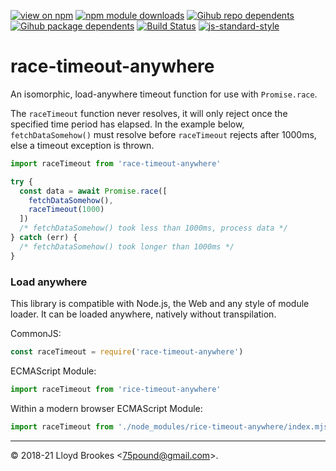 [![view on npm](https://badgen.net/npm/v/race-timeout-anywhere)](https://www.npmjs.org/package/race-timeout-anywhere)
[![npm module downloads](https://badgen.net/npm/dt/race-timeout-anywhere)](https://www.npmjs.org/package/race-timeout-anywhere)
[![Gihub repo dependents](https://badgen.net/github/dependents-repo/75lb/race-timeout-anywhere)](https://github.com/75lb/race-timeout-anywhere/network/dependents?dependent_type=REPOSITORY)
[![Gihub package dependents](https://badgen.net/github/dependents-pkg/75lb/race-timeout-anywhere)](https://github.com/75lb/race-timeout-anywhere/network/dependents?dependent_type=PACKAGE)
[![Build Status](https://travis-ci.org/75lb/race-timeout-anywhere.svg?branch=master)](https://travis-ci.org/75lb/race-timeout-anywhere)
[![js-standard-style](https://img.shields.io/badge/code%20style-standard-brightgreen.svg)](https://github.com/feross/standard)

# race-timeout-anywhere

An isomorphic, load-anywhere timeout function for use with `Promise.race`.

The `raceTimeout` function never resolves, it will only reject once the specified time period has elapsed. In the example below, `fetchDataSomehow()` must resolve before `raceTimeout` rejects after 1000ms, else a timeout exception is thrown.

```js
import raceTimeout from 'race-timeout-anywhere'

try {
  const data = await Promise.race([
    fetchDataSomehow(),
    raceTimeout(1000)
  ])
  /* fetchDataSomehow() took less than 1000ms, process data */
} catch (err) {
  /* fetchDataSomehow() took longer than 1000ms */
}
```


### Load anywhere

This library is compatible with Node.js, the Web and any style of module loader. It can be loaded anywhere, natively without transpilation.

CommonJS:

```js
const raceTimeout = require('race-timeout-anywhere')
```

ECMAScript Module:

```js
import raceTimeout from 'rice-timeout-anywhere'
```

Within a modern browser ECMAScript Module:

```js
import raceTimeout from './node_modules/rice-timeout-anywhere/index.mjs'
```

* * *

&copy; 2018-21 Lloyd Brookes \<75pound@gmail.com\>.
